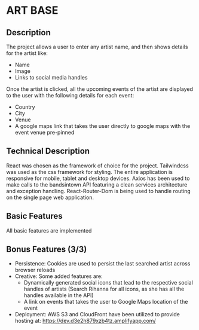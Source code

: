 # ART BASE

## Description
The project allows a user to enter any artist name, and then shows details for the artist like:
- Name
- Image
- Links to social media handles

Once the artist is clicked, all the upcoming events of the artist are displayed to the user with the following details for each event:
- Country
- City
- Venue
- A google maps link that takes the user directly to google maps with the event venue pre-pinned

## Technical Description
React was chosen as the framework of choice for the project. Tailwindcss was used as the css framework for styling. The entire application is responsive for mobile, tablet and desktop devices. Axios has been used to make calls to the bandsintown API featuring a clean services architecture and exception handling. React-Router-Dom is being used to handle routing on the single page web application.

## Basic Features
All basic features are implemented

## Bonus Features (3/3)
- Persistence: Cookies are used to persist the last searched artist across browser reloads
- Creative: Some added features are:
   - Dynamically generated social icons that lead to the respective social handles of artists (Search Rihanna for all icons, as she has all the handles available in the API)
   - A link on events that takes the user to Google Maps location of the event
- Deployment: AWS S3 and CloudFront have been utilized to provide hosting at: https://dev.d3e2h879xzb4tz.amplifyapp.com/
